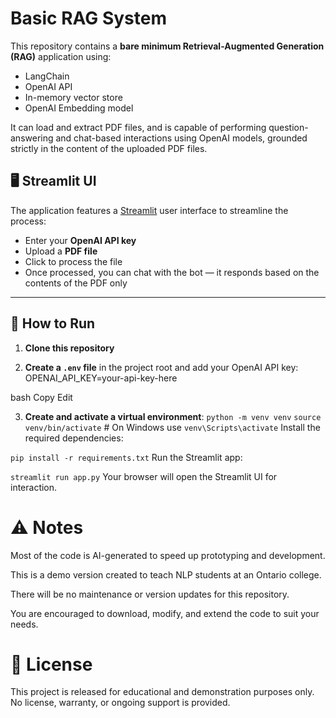 # Basic RAG System

This repository contains a **bare minimum Retrieval-Augmented Generation (RAG)** application using:

- LangChain
- OpenAI API
- In-memory vector store
- OpenAI Embedding model

It can load and extract PDF files, and is capable of performing question-answering and chat-based interactions using OpenAI models, grounded strictly in the content of the uploaded PDF files.

## 🖥️ Streamlit UI

The application features a [Streamlit](https://streamlit.io/) user interface to streamline the process:

- Enter your **OpenAI API key**
- Upload a **PDF file**
- Click to process the file
- Once processed, you can chat with the bot — it responds based on the contents of the PDF only

---

## 🚀 How to Run

1. **Clone this repository**

2. **Create a `.env` file** in the project root and add your OpenAI API key:
OPENAI_API_KEY=your-api-key-here

bash
Copy
Edit

3. **Create and activate a virtual environment**:
`python -m venv venv`
`source venv/bin/activate`  # On Windows use `venv\Scripts\activate`
Install the required dependencies:


`pip install -r requirements.txt`
Run the Streamlit app:


`streamlit run app.py`
Your browser will open the Streamlit UI for interaction.

# ⚠️ Notes
Most of the code is AI-generated to speed up prototyping and development.

This is a demo version created to teach NLP students at an Ontario college.

There will be no maintenance or version updates for this repository.

You are encouraged to download, modify, and extend the code to suit your needs.

# 📄 License
This project is released for educational and demonstration purposes only. No license, warranty, or ongoing support is provided.
